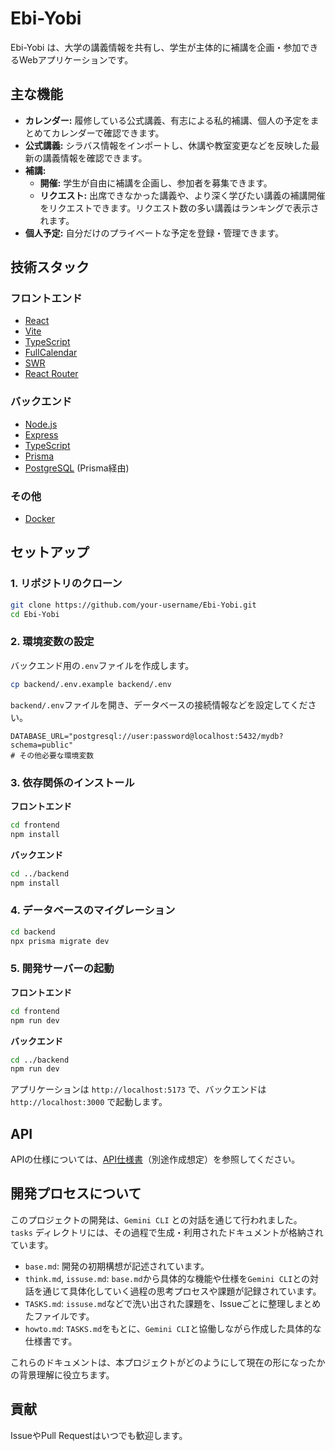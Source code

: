 # Ebi-Yobi

Ebi-Yobi は、大学の講義情報を共有し、学生が主体的に補講を企画・参加できるWebアプリケーションです。

## 主な機能

*   **カレンダー:** 履修している公式講義、有志による私的補講、個人の予定をまとめてカレンダーで確認できます。
*   **公式講義:** シラバス情報をインポートし、休講や教室変更などを反映した最新の講義情報を確認できます。
*   **補講:**
    *   **開催:** 学生が自由に補講を企画し、参加者を募集できます。
    *   **リクエスト:** 出席できなかった講義や、より深く学びたい講義の補講開催をリクエストできます。リクエスト数の多い講義はランキングで表示されます。
*   **個人予定:** 自分だけのプライベートな予定を登録・管理できます。

## 技術スタック

### フロントエンド

*   [React](https://react.dev/)
*   [Vite](https://vitejs.dev/)
*   [TypeScript](https://www.typescriptlang.org/)
*   [FullCalendar](https://fullcalendar.io/)
*   [SWR](https://swr.vercel.app/)
*   [React Router](https://reactrouter.com/)

### バックエンド

*   [Node.js](https://nodejs.org/)
*   [Express](https://expressjs.com/)
*   [TypeScript](https://www.typescriptlang.org/)
*   [Prisma](https://www.prisma.io/)
*   [PostgreSQL](https://www.postgresql.org/) (Prisma経由)

### その他

*   [Docker](https://www.docker.com/)

## セットアップ

### 1. リポジトリのクローン

```bash
git clone https://github.com/your-username/Ebi-Yobi.git
cd Ebi-Yobi
```

### 2. 環境変数の設定

バックエンド用の`.env`ファイルを作成します。

```bash
cp backend/.env.example backend/.env
```

`backend/.env`ファイルを開き、データベースの接続情報などを設定してください。

```dotenv
DATABASE_URL="postgresql://user:password@localhost:5432/mydb?schema=public"
# その他必要な環境変数
```

### 3. 依存関係のインストール

**フロントエンド**
```bash
cd frontend
npm install
```

**バックエンド**
```bash
cd ../backend
npm install
```

### 4. データベースのマイグレーション

```bash
cd backend
npx prisma migrate dev
```

### 5. 開発サーバーの起動

**フロントエンド**
```bash
cd frontend
npm run dev
```

**バックエンド**
```bash
cd ../backend
npm run dev
```

アプリケーションは `http://localhost:5173` で、バックエンドは `http://localhost:3000` で起動します。

## API

APIの仕様については、[API仕様書](API.md)（別途作成想定）を参照してください。

## 開発プロセスについて

このプロジェクトの開発は、` Gemini CLI ` との対話を通じて行われました。
`tasks` ディレクトリには、その過程で生成・利用されたドキュメントが格納されています。

*   `base.md`: 開発の初期構想が記述されています。
*   `think.md`, `issuse.md`: `base.md`から具体的な機能や仕様を`Gemini CLI`との対話を通じて具体化していく過程の思考プロセスや課題が記録されています。
*   `TASKS.md`: `issuse.md`などで洗い出された課題を、Issueごとに整理しまとめたファイルです。
*   `howto.md`: `TASKS.md`をもとに、`Gemini CLI`と協働しながら作成した具体的な仕様書です。

これらのドキュメントは、本プロジェクトがどのようにして現在の形になったかの背景理解に役立ちます。

## 貢献

IssueやPull Requestはいつでも歓迎します。
